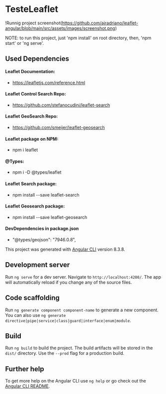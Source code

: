 # TesteLeaflet

!Runnig project screenshot(https://github.com/ajradriano/leaflet-angular/blob/main/src/assets/images/screenshot.png)


NOTE: to run this project, just 'npm install' on root directory, then, 'npm start' or 'ng serve'.

## Used Dependencies

#### Leaflet Documentation:
- https://leafletjs.com/reference.html

#### Leaflet Control Search Repo:
- https://github.com/stefanocudini/leaflet-search

#### Leaflet GeoSearch Repo:
- https://github.com/smeijer/leaflet-geosearch

#### Leaflet package on NPM: 
- npm i leaflet

#### @Types: 
- npm i -D @types/leaflet

#### Leaflet Search package:
- npm install --save leaflet-search

#### Leaflet Geosearch package:
- npm install --save leaflet-geosearch

#### DevDependencies in package.json
- "@types/geojson": "7946.0.8",

This project was generated with [Angular CLI](https://github.com/angular/angular-cli) version 8.3.8.

## Development server

Run `ng serve` for a dev server. Navigate to `http://localhost:4200/`. The app will automatically reload if you change any of the source files.

## Code scaffolding

Run `ng generate component component-name` to generate a new component. You can also use `ng generate directive|pipe|service|class|guard|interface|enum|module`.

## Build

Run `ng build` to build the project. The build artifacts will be stored in the `dist/` directory. Use the `--prod` flag for a production build.

## Further help

To get more help on the Angular CLI use `ng help` or go check out the [Angular CLI README](https://github.com/angular/angular-cli/blob/master/README.md).
